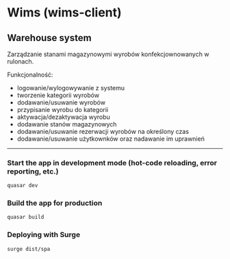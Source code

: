 # Wims (wims-client)

## **Warehouse system**
Zarządzanie stanami magazynowymi wyrobów konfekcjownowanych w rulonach.

Funkcjonalność:
- logowanie/wylogowywanie z systemu
- tworzenie kategorii wyrobów
- dodawanie/usuwanie wyrobów
- przypisanie wyrobu do kategorii
- aktywacja/dezaktywacja wyrobu
- dodawanie stanów magazynowych
- dodawanie/usuwanie rezerwacji wyrobów na określony czas
- dodawanie/usuwanie użytkownków oraz nadawanie im uprawnień
 



---
### Start the app in development mode (hot-code reloading, error reporting, etc.)
```bash
quasar dev
```
### Build the app for production
```bash
quasar build
```
### Deploying with Surge
```bash
surge dist/spa